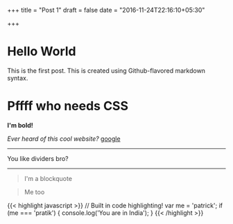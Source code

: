 +++
title = "Post 1"
draft = false
date = "2016-11-24T22:16:10+05:30"

+++

# Hello World

This is the first post.  This is created using Github-flavored markdown syntax.

# Pffff who needs CSS

**I'm bold!**

*Ever heard of this cool website?*
[google](https://www.google.com)

---
You like dividers bro?

---


> I'm a blockquote

> Me too


{{< highlight javascript >}}
// Built in code highlighting!
var me = 'patrick';
if (me === 'pratik') {
    console.log('You are in India');
}
{{< /highlight >}}


